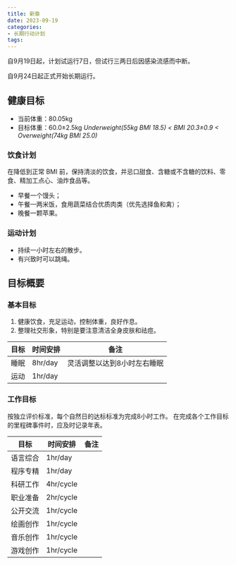 ```yaml
---
title: 新章
date: 2023-09-19
categories:
- 长期行动计划
tags:
---
```


自9月19日起，计划试运行7日，但试行三两日后因感染流感而中断。

自9月24日起正式开始长期运行。

## 健康目标

- 当前体重：80.05kg
- 目标体重：60.0±2.5kg *Underweight(55kg BMI 18.5) < BMI 20.3±0.9 < Overweight(74kg BMI 25.0)*

### 饮食计划

在降低到正常 BMI 前，保持清淡的饮食，并忌口甜食、含糖或不含糖的饮料、零食、精加工点心、油炸食品等。

- 早餐一个馒头；
- 午餐一两米饭，食用蔬菜结合优质肉类（优先选择鱼和禽）；
- 晚餐一颗苹果。

### 运动计划

- 持续一小时左右的散步。
- 有兴致时可以跳绳。

## 目标概要

### 基本目标

1. 健康饮食，充足运动，控制体重，良好作息。
2. 整理社交形象，特别是要注意清洁全身皮肤和祛痘。

| 目标 | 时间安排 | 备注 |
| --- | --- | --- |
| 睡眠 | 8hr/day | 灵活调整以达到8小时左右睡眠 |
| 运动 | 1hr/day | |

### 工作目标

按独立评价标准，每个自然日的达标标准为完成8小时工作。
在完成各个工作目标的里程碑事件时，应及时记录年表。

| 目标 | 时间安排 | 备注 |
| --- | --- | --- |
| 语言综合 | 1hr/day |
| 程序专精 | 1hr/day |
| 科研工作 | 4hr/cycle |
| 职业准备 | 2hr/cycle |
| 公开交流 | 1hr/cycle |
| 绘画创作 | 1hr/cycle |
| 音乐创作 | 1hr/cycle |
| 游戏创作 | 1hr/cycle |
